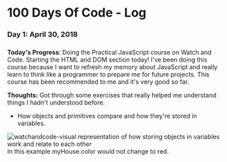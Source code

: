 # 100 Days Of Code - Log

### Day 1: April 30, 2018
#####

**Today's Progress**: Doing the Practical JavaScript course on Watch and Code. Starting the HTML and DOM section today! I've been doing this course because I want to refresh my memory about JavaScript and really learn to think like a programmer to prepare me for future projects. This course has been recommended to me and it's very good so far. 

**Thoughts:** Got through some exercises that really helped me understand things I hadn't understood before. 
- How objects and primitives compare and how they're stored in variables.

![watchandcode-visual representation of how storing objects in variables work and relate to each other](https://s18.postimg.cc/swolz2qs9/think-like-a-computer.png)
In this example myHouse.color would not change to red.
